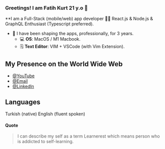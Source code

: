 ### Greetings! I am Fatih Kurt 21 y.o 👋 

**I am a Full-Stack (mobile/web) app developer 👨🏻‍ React.js & Node.js  & GraphQL Enthusiast (Typescript preferred). 

- :toolbox: I have been shaping the apps, professionally, for  3  years.
  - 💻 **OS**: MacOS / M1 Macbook.
  - 🗒️ **Text Editor**: VIM + VSCode (with Vim Extension).

## My Presence on the World Wide Web

- [@YouTube](https://www.youtube.com/channel/UCDyFIpOt_mOYvT_scc1MzcQ)
- [@Email](mailto:fatihkurt387@gmail.com)
- [@LinkedIn](https://www.linkedin.com/in/fatih-kurt387/)

## Languages

Turkish (native)
English (fluent spoken)

#### Quote

<blockquote> 
	I can describe my self as a term Learnerest which means person who is addicted to self-learning.
</blockquote>

 
